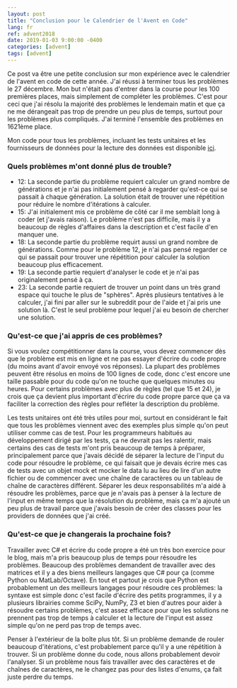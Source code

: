 ```yaml
---
layout: post
title: "Conclusion pour le Calendrier de l'Avent en Code"
lang: fr
ref: advent2018
date: 2019-01-03 9:00:00 -0400
categories: [advent]
tags: [advent]
---
```

Ce post va être une petite conclusion sur mon expérience avec le calendrier de l'avent en code de cette année. J'ai réussi à terminer tous les problèmes le 27 décembre. Mon but n'était pas d'entrer dans la course pour les 100 premières places, mais simplement de compléter les problèmes. C'est pour ceci que j'ai résolu la majorité des problèmes le lendemain matin et que ça ne me dérangeait pas trop de prendre un peu plus de temps, surtout pour les problèmes plus compliqués. J'ai terminé l'ensemble des problèmes en 1621ème place.

Mon code pour tous les problèmes, incluant les tests unitaires et les fournisseurs de données pour la lecture des données est disponible [ici](https://github.com/lavoiecsh/lavoiecsh.github.io/tree/master/code/advent2018).

### Quels problèmes m'ont donné plus de trouble?
- 12: La seconde partie du problème requiert calculer un grand nombre de générations et je n'ai pas initialement pensé à regarder qu'est-ce qui se passait à chaque génération. La solution était de trouver une répétition pour réduire le nombre d'itérations à calculer.
- 15: J'ai initialement mis ce problème de côté car il me semblait long à coder (et j'avais raison). Le problème n'est pas difficile, mais il y a beaucoup de règles d'affaires dans la description et c'est facile d'en manquer une.
- 18: La seconde partie du problème requirt aussi un grand nombre de générations. Comme pour le problème 12, je n'ai pas pensé regarder ce qui se passait pour trouver une répétition pour calculer la solution beaucoup plus efficacement.
- 19: La seconde partie requiert d'analyser le code et je n'ai pas originalement pensé à ça.
- 23: La seconde partie requiert de trouver un point dans un très grand espace qui touche le plus de "sphères". Après plusieurs tentatives à le calculer, j'ai fini par aller sur le subreddit pour de l'aide et j'ai pris une solution là. C'est le seul problème pour lequel j'ai eu besoin de chercher une solution.

### Qu'est-ce que j'ai appris de ces problèmes?
Si vous voulez compétitionner dans la course, vous devez commencer dès que le problème est mis en ligne et ne pas essayer d'écrire du code propre (du moins avant d'avoir envoyé vos réponses). La plupart des problèmes peuvent être résolus en moins de 100 lignes de code, donc c'est encore une taille passable pour du code qu'on ne touche que quelques minutes ou heures. Pour certains problèmes avec plus de règles (tel que 15 et 24), je crois que ça devient plus important d'écrire du code propre parce que ça va faciliter la correction des règles pour refléter la description du problème.

Les tests unitaires ont été très utiles pour moi, surtout en considérant le fait que tous les problèmes viennent avec des exemples plus simple qu'on peut utiliser comme cas de test. Pour les programmeurs habitués au développement dirigé par les tests, ça ne devrait pas les ralentir, mais certains des cas de tests m'ont pris beaucoup de temps à préparer, principalement parce que j'avais décidé de séparer la lecture de l'input du code pour résoudre le problème, ce qui faisait que je devais écrire mes cas de tests avec un objet mock et mocker le data lu au lieu de lire d'un autre fichier ou de commencer avec une chaîne de caractères ou un tableau de chaîne de caractères différent. Séparer les deux responsabilités m'a aidé à résoudre les problèmes, parce que je n'avais pas à penser à la lecture de l'input en même temps que la résolution du problème, mais ça m'a ajouté un peu plus de travail parce que j'avais besoin de créer des classes pour les providers de données que j'ai créé.

### Qu'est-ce que je changerais la prochaine fois?
Travailler avec C# et écrire du code propre a été un très bon exercice pour le blog, mais m'a pris beaucoup plus de temps pour résoudre les problèmes. Beaucoup des problèmes demandent de travailler avec des matrices et il y a des biens meilleurs langages que C# pour ça (comme Python ou MatLab/Octave). En tout et partout je crois que Python est probablement un des meilleurs langages pour résoudre ces problèmes: la syntaxe est simple donc c'est facile d'écrire des petits programmes, il y a plusieurs librairies comme SciPy, NumPy, Z3 et bien d'autres pour aider à résoudre certains problèmes, c'est assez efficace pour que les solutions ne prennent pas trop de temps à calculer et la lecture de l'input est assez simple qu'on ne perd pas trop de temps avec.

Penser à l'extérieur de la boîte plus tôt. Si un problème demande de rouler beaucoup d'itérations, c'est probablement parce qu'il y a une répétition à trouver. Si un problème donne du code, nous allons probablement devoir l'analyser. Si un problème nous fais travailler avec des caractères et de chaînes de caractères, ne le changez pas pour des listes d'enums, ça fait juste perdre du temps.
